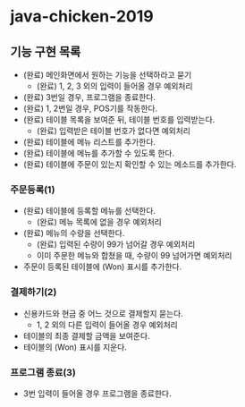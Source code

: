 # java-chicken-2019

## 기능 구현 목록
* (완료) 메인화면에서 원하는 기능을 선택하라고 묻기
    * (완료) 1, 2, 3 외의 입력이 들어올 경우 예외처리
* (완료) 3번일 경우, 프로그램을 종료한다.
* (완료) 1, 2번일 경우, POS기를 작동한다.
* (완료) 테이블 목록을 보여준 뒤, 테이블 번호를 입력받는다.
    * (완료) 입력받은 테이블 번호가 없다면 예외처리
* (완료) 테이블에 메뉴 리스트를 추가한다.
* (완료) 테이블에 메뉴를 추가할 수 있도록 한다.
* (완료) 테이블에 주문이 있는지 확인할 수 있는 메소드를 추가한다.

### 주문등록(1)
* (완료) 테이블에 등록할 메뉴를 선택한다.
    * (완료) 메뉴 목록에 없을 경우 예외처리
* (완료) 메뉴의 수량을 선택한다.
    * (완료) 입력된 수량이 99가 넘어갈 경우 예외처리
    * 이미 주문한 메뉴와 합쳤을 때, 수량이 99 넘어가면 예외처리
* 주문이 등록된 테이블에 \(Won) 표시를 추가한다.

### 결제하기(2)
* 신용카드와 현금 중 어느 것으로 결제할지 묻는다.
    * 1, 2 외의 다른 입력이 들어올 경우 예외처리
* 테이블의 최종 결제할 금액을 보여준다.
* 테이블의 \(Won) 표시를 지운다.

### 프로그램 종료(3)
* 3번 입력이 들어올 경우 프로그램을 종료한다.